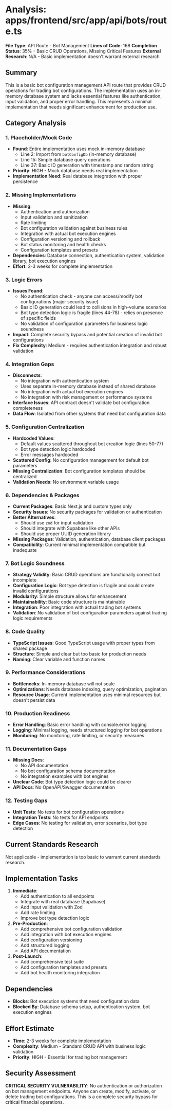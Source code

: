# Analysis: apps/frontend/src/app/api/bots/route.ts

**File Type**: API Route - Bot Management
**Lines of Code**: 168
**Completion Status**: 35% - Basic CRUD Operations, Missing Critical Features
**External Research**: N/A - Basic implementation doesn't warrant external research

## Summary
This is a basic bot configuration management API route that provides CRUD operations for trading bot configurations. The implementation uses an in-memory database system and lacks essential features like authentication, input validation, and proper error handling. This represents a minimal implementation that needs significant enhancement for production use.

## Category Analysis

### 1. Placeholder/Mock Code
- **Found**: Entire implementation uses mock in-memory database
  - Line 2: Import from `botConfigDb` (in-memory database)
  - Line 15: Simple database query operations
  - Line 37: Basic ID generation with timestamp and random string
- **Priority**: HIGH - Mock database needs real implementation
- **Implementation Need**: Real database integration with proper persistence

### 2. Missing Implementations
- **Missing**: 
  - Authentication and authorization
  - Input validation and sanitization
  - Rate limiting
  - Bot configuration validation against business rules
  - Integration with actual bot execution engines
  - Configuration versioning and rollback
  - Bot status monitoring and health checks
  - Configuration templates and presets
- **Dependencies**: Database connection, authentication system, validation library, bot execution engines
- **Effort**: 2-3 weeks for complete implementation

### 3. Logic Errors
- **Issues Found**:
  - No authentication check - anyone can access/modify bot configurations (major security issue)
  - Basic ID generation could lead to collisions in high-volume scenarios
  - Bot type detection logic is fragile (lines 44-78) - relies on presence of specific fields
  - No validation of configuration parameters for business logic soundness
- **Impact**: Complete security bypass and potential creation of invalid bot configurations
- **Fix Complexity**: Medium - requires authentication integration and robust validation

### 4. Integration Gaps
- **Disconnects**: 
  - No integration with authentication system
  - Uses separate in-memory database instead of shared database
  - No integration with actual bot execution engines
  - No integration with risk management or performance systems
- **Interface Issues**: API contract doesn't validate bot configuration completeness
- **Data Flow**: Isolated from other systems that need bot configuration data

### 5. Configuration Centralization
- **Hardcoded Values**: 
  - Default values scattered throughout bot creation logic (lines 50-77)
  - Bot type detection logic hardcoded
  - Error messages hardcoded
- **Scattered Config**: No configuration management for default bot parameters
- **Missing Centralization**: Bot configuration templates should be centralized
- **Validation Needs**: No environment variable usage

### 6. Dependencies & Packages
- **Current Packages**: Basic Next.js and custom types only
- **Security Issues**: No security packages for validation or authentication
- **Better Alternatives**: 
  - Should use `zod` for input validation
  - Should integrate with Supabase like other APIs
  - Should use proper UUID generation library
- **Missing Packages**: Validation, authentication, database client packages
- **Compatibility**: Current minimal implementation compatible but inadequate

### 7. Bot Logic Soundness
- **Strategy Validity**: Basic CRUD operations are functionally correct but incomplete
- **Configuration Logic**: Bot type detection is fragile and could create invalid configurations
- **Modularity**: Simple structure allows for enhancement
- **Maintainability**: Basic code structure is maintainable
- **Integration**: Poor integration with actual trading bot systems
- **Validation**: No validation of bot configuration parameters against trading logic requirements

### 8. Code Quality
- **TypeScript Issues**: Good TypeScript usage with proper types from shared package
- **Structure**: Simple and clear but too basic for production needs
- **Naming**: Clear variable and function names

### 9. Performance Considerations
- **Bottlenecks**: In-memory database will not scale
- **Optimizations**: Needs database indexing, query optimization, pagination
- **Resource Usage**: Current implementation uses minimal resources but doesn't persist data

### 10. Production Readiness
- **Error Handling**: Basic error handling with console.error logging
- **Logging**: Minimal logging, needs structured logging for bot operations
- **Monitoring**: No monitoring, rate limiting, or security measures

### 11. Documentation Gaps
- **Missing Docs**: 
  - No API documentation
  - No bot configuration schema documentation
  - No integration examples with bot engines
- **Unclear Code**: Bot type detection logic could be clearer
- **API Docs**: No OpenAPI/Swagger documentation

### 12. Testing Gaps
- **Unit Tests**: No tests for bot configuration operations
- **Integration Tests**: No tests for API endpoints
- **Edge Cases**: No testing for validation, error scenarios, bot type detection

## Current Standards Research
Not applicable - implementation is too basic to warrant current standards research.

## Implementation Tasks
1. **Immediate**: 
   - Add authentication to all endpoints
   - Integrate with real database (Supabase)
   - Add input validation with Zod
   - Add rate limiting
   - Improve bot type detection logic
2. **Pre-Production**: 
   - Add comprehensive bot configuration validation
   - Add integration with bot execution engines
   - Add configuration versioning
   - Add structured logging
   - Add API documentation
3. **Post-Launch**: 
   - Add comprehensive test suite
   - Add configuration templates and presets
   - Add bot health monitoring integration

## Dependencies
- **Blocks**: Bot execution systems that need configuration data
- **Blocked By**: Database schema setup, authentication system, bot execution engines

## Effort Estimate
- **Time**: 2-3 weeks for complete implementation
- **Complexity**: Medium - Standard CRUD API with business logic validation
- **Priority**: HIGH - Essential for trading bot management

## Security Assessment
**CRITICAL SECURITY VULNERABILITY**: No authentication or authorization on bot management endpoints. Anyone can create, modify, activate, or delete trading bot configurations. This is a complete security bypass for critical financial operations.